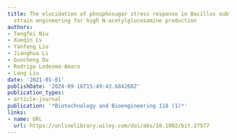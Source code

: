 ```yaml
---
title: The elucidation of phosphosugar stress response in Bacillus subtilis guides
  strain engineering for high N‐acetylglucosamine production
authors:
- Tengfei Niu
- Xueqin Lv
- Yanfeng Liu
- Jianghua Li
- Guocheng Du
- Rodrigo Ledesma‐Amaro
- Long Liu
date: '2021-01-01'
publishDate: '2024-09-16T15:49:43.684268Z'
publication_types:
- article-journal
publication: '*Biotechnology and Bioengineering 118 (1)*'
links:
- name: URL
  url: https://onlinelibrary.wiley.com/doi/abs/10.1002/bit.27577
---
```

